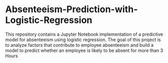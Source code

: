 # Absenteeism-Prediction-with-Logistic-Regression
This repository contains a Jupyter Notebook implementation of a predictive model for absenteeism using logistic regression. The goal of this project is to analyze factors that contribute to employee absenteeism and build a model to predict whether an employee is likely to be absent for more than 3 Hours
